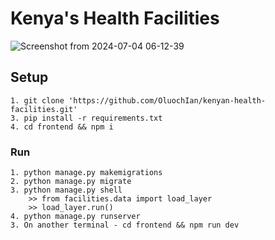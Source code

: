 # Kenya's Health Facilities

![Screenshot from 2024-07-04 06-12-39](https://github.com/OluochIan/kenyan-health-facilities/assets/100572229/40a4fd86-8108-4b41-a8da-a9708fd5e0c1)


## Setup
    1. git clone 'https://github.com/OluochIan/kenyan-health-facilities.git'
    3. pip install -r requirements.txt
    4. cd frontend && npm i

### Run
    1. python manage.py makemigrations
    2. python manage.py migrate
    3. python manage.py shell
        >> from facilities.data import load_layer
        >> load_layer.run()
    4. python manage.py runserver
    3. On another terminal - cd frontend && npm run dev 
